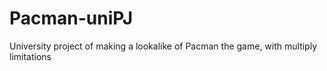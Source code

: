 # Pacman-uniPJ
University project of making a lookalike of Pacman the game, with multiply limitations
